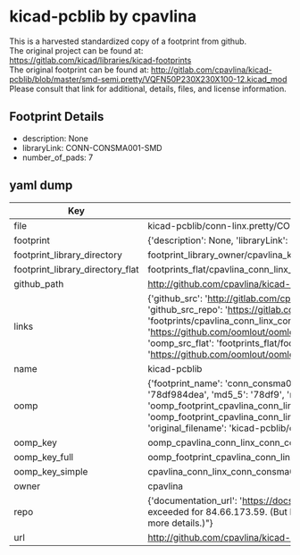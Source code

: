 # kicad-pcblib by cpavlina  
This is a harvested standardized copy of a footprint from github.  
The original project can be found at:  
https://gitlab.com/kicad/libraries/kicad-footprints  
The original footprint can be found at:
http://gitlab.com/cpavlina/kicad-pcblib/blob/master/smd-semi.pretty/VQFN50P230X230X100-12.kicad_mod
Please consult that link for additional, details, files, and license information.  
## Footprint Details
* description: None  
* libraryLink: CONN-CONSMA001-SMD  
* number_of_pads: 7  
## yaml dump  
| Key | Value |  
| --- | --- |  
| file | kicad-pcblib/conn-linx.pretty/CONN-CONSMA001-SMD.kicad_mod |  
| footprint | {'description': None, 'libraryLink': 'CONN-CONSMA001-SMD', 'number_of_pads': 7} |  
| footprint_library_directory | footprint_library_owner/cpavlina_kicad-pcblib |  
| footprint_library_directory_flat | footprints_flat/cpavlina_conn_linx_conn_consma001_smd/working |  
| github_path | http://github.com/cpavlina/kicad-pcblib/blob/master/conn-linx.pretty/CONN-CONSMA001-SMD.kicad_mod |  
| links | {'github_src': 'http://gitlab.com/cpavlina/kicad-pcblib/blob/master/smd-semi.pretty/VQFN50P230X230X100-12.kicad_mod', 'github_src_repo': 'https://gitlab.com/kicad/libraries/kicad-footprints', 'oomp_bot': 'footprints/cpavlina_conn_linx_conn_consma001_smd/working', 'oomp_bot_github': 'https://github.com/oomlout/oomlout_oomp_footprint_bot/tree/main/footprints/cpavlina_conn_linx_conn_consma001_smd/working', 'oomp_src_flat': 'footprints_flat/footprints_flat/cpavlina_conn_linx_conn_consma001_smd/working', 'oomp_src_flat_github': 'https://github.com/oomlout/oomlout_oomp_footprint_src/tree/main/footprints_flat/cpavlina_conn_linx_conn_consma001_smd/working'} |  
| name | kicad-pcblib |  
| oomp | {'footprint_name': 'conn_consma001_smd', 'library_name': 'conn_linx', 'md5': '78df984dea79644f5c0da408dab977d5', 'md5_10': '78df984dea', 'md5_5': '78df9', 'md5_6': '78df98', 'oomp_key': 'oomp_cpavlina_conn_linx_conn_consma001_smd', 'oomp_key_extra': 'oomp_footprint_cpavlina_conn_linx_conn_consma001_smd', 'oomp_key_full': 'oomp_footprint_cpavlina_conn_linx_conn_consma001_smd_78df98', 'oomp_key_simple': 'cpavlina_conn_linx_conn_consma001_smd', 'original_filename': 'kicad-pcblib/conn-linx.pretty/CONN-CONSMA001-SMD.kicad_mod', 'owner_name': 'cpavlina'} |  
| oomp_key | oomp_cpavlina_conn_linx_conn_consma001_smd |  
| oomp_key_full | oomp_footprint_cpavlina_conn_linx_conn_consma001_smd |  
| oomp_key_simple | cpavlina_conn_linx_conn_consma001_smd |  
| owner | cpavlina |  
| repo | {'documentation_url': 'https://docs.github.com/rest/overview/resources-in-the-rest-api#rate-limiting', 'message': "API rate limit exceeded for 84.66.173.59. (But here's the good news: Authenticated requests get a higher rate limit. Check out the documentation for more details.)"} |  
| url | http://github.com/cpavlina/kicad-pcblib |  

